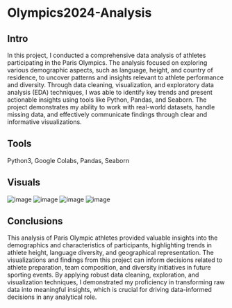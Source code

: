 # Olympics2024-Analysis

## Intro
In this project, I conducted a comprehensive data analysis of athletes participating in the Paris Olympics. The analysis focused on exploring various demographic aspects, such as language, height, and country of residence, to uncover patterns and insights relevant to athlete performance and diversity. Through data cleaning, visualization, and exploratory data analysis (EDA) techniques, I was able to identify key trends and present actionable insights using tools like Python, Pandas, and Seaborn. The project demonstrates my ability to work with real-world datasets, handle missing data, and effectively communicate findings through clear and informative visualizations.

## Tools
Python3, Google Colabs, Pandas, Seaborn

## Visuals
![image](https://github.com/user-attachments/assets/4d18d3c0-978c-49af-bb36-289b08c43531)
![image](https://github.com/user-attachments/assets/214d6b72-e46e-43ea-aeb7-4ded12629686)
![image](https://github.com/user-attachments/assets/a256c15a-3ecb-407b-ba26-ba2aa4ed3c71)
![image](https://github.com/user-attachments/assets/5418fbce-e9ef-40bd-aebd-638f08992a6f)

## Conclusions
This analysis of Paris Olympic athletes provided valuable insights into the demographics and characteristics of participants, highlighting trends in athlete height, language diversity, and geographical representation. The visualizations and findings from this project can inform decisions related to athlete preparation, team composition, and diversity initiatives in future sporting events. By applying robust data cleaning, exploration, and visualization techniques, I demonstrated my proficiency in transforming raw data into meaningful insights, which is crucial for driving data-informed decisions in any analytical role.
